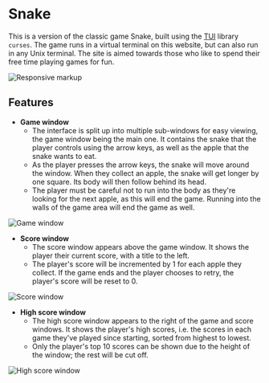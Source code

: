 # Snake

This is a version of the classic game Snake, built using the [TUI](https://en.wikipedia.org/wiki/Text-based_user_interface) library `curses`.
The game runs in a virtual terminal on this website, but can also run in any Unix terminal.
The site is aimed towards those who like to spend their free time playing games for fun.

![Responsive markup]()

## Features

- __Game window__
    - The interface is split up into multiple sub-windows for easy viewing, the game window being the main one.
      It contains the snake that the player controls using the arrow keys, as well as the apple that the snake wants to eat.
    - As the player presses the arrow keys, the snake will move around the window.
      When they collect an apple, the snake will get longer by one square.
      Its body will then follow behind its head.
    - The player must be careful not to run into the body as they're looking for the next apple, as this will end the game.
      Running into the walls of the game area will end the game as well.

![Game window]()

- __Score window__
    - The score window appears above the game window.
      It shows the player their current score, with a title to the left.
    - The player's score will be incremented by 1 for each apple they collect.
      If the game ends and the player chooses to retry, the player's score will be reset to 0.

![Score window]()

- __High score window__
    - The high score window appears to the right of the game and score windows.
      It shows the player's high scores, i.e. the scores in each game they've played since starting, sorted from highest to lowest.
    - Only the player's top 10 scores can be shown due to the height of the window; the rest will be cut off.

![High score window]()
